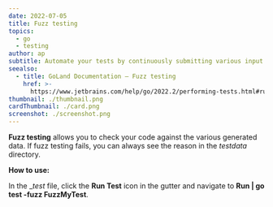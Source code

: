 ```yaml
---
date: 2022-07-05
title: Fuzz testing
topics:
  - go
  - testing
author: ap
subtitle: Automate your tests by continuously submitting various input.
seealso:
  - title: GoLand Documentation – Fuzz testing
    href: >-
      https://www.jetbrains.com/help/go/2022.2/performing-tests.html#run-fuzz-testing
thumbnail: ./thumbnail.png
cardThumbnail: ./card.png
screenshot: ./screenshot.png
---
```


**Fuzz testing** allows you to check your code against the various generated data. If fuzz testing fails, you can always see the reason in the _testdata_ directory.

**How to use:**

In the \__test_ file, click the **Run Test** icon in the gutter and navigate to **Run | go test -fuzz FuzzMyTest**.
